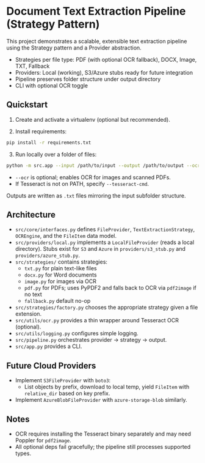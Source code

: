 # Document Text Extraction Pipeline (Strategy Pattern)

This project demonstrates a scalable, extensible text extraction pipeline using the Strategy pattern and a Provider abstraction.

- Strategies per file type: PDF (with optional OCR fallback), DOCX, Image, TXT, Fallback
- Providers: Local (working), S3/Azure stubs ready for future integration
- Pipeline preserves folder structure under output directory
- CLI with optional OCR toggle

## Quickstart

1) Create and activate a virtualenv (optional but recommended).

2) Install requirements:

```bash
pip install -r requirements.txt
```

3) Run locally over a folder of files:

```bash
python -m src.app --input /path/to/input --output /path/to/output --ocr
```

- `--ocr` is optional; enables OCR for images and scanned PDFs.
- If Tesseract is not on PATH, specify `--tesseract-cmd`.

Outputs are written as `.txt` files mirroring the input subfolder structure.

## Architecture

- `src/core/interfaces.py` defines `FileProvider`, `TextExtractionStrategy`, `OCREngine`, and the `FileItem` data model.
- `src/providers/local.py` implements a `LocalFileProvider` (reads a local directory). Stubs exist for `S3` and `Azure` in `providers/s3_stub.py` and `providers/azure_stub.py`.
- `src/strategies/` contains strategies:
  - `txt.py` for plain text-like files
  - `docx.py` for Word documents
  - `image.py` for images via OCR
  - `pdf.py` for PDFs; uses PyPDF2 and falls back to OCR via `pdf2image` if no text
  - `fallback.py` default no-op
- `src/strategies/factory.py` chooses the appropriate strategy given a file extension.
- `src/utils/ocr.py` provides a thin wrapper around Tesseract OCR (optional).
- `src/utils/logging.py` configures simple logging.
- `src/pipeline.py` orchestrates provider -> strategy -> output.
- `src/app.py` provides a CLI.

## Future Cloud Providers

- Implement `S3FileProvider` with `boto3`:
  - List objects by prefix, download to local temp, yield `FileItem` with `relative_dir` based on key prefix.
- Implement `AzureBlobFileProvider` with `azure-storage-blob` similarly.

## Notes

- OCR requires installing the Tesseract binary separately and may need Poppler for `pdf2image`.
- All optional deps fail gracefully; the pipeline still processes supported types.
